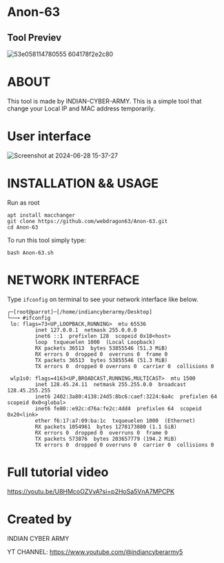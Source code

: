 # Anon-63
## Tool Previev
![53e058114780555 604178f2e2c80](https://github.com/user-attachments/assets/255d6f1e-7530-4f1b-8eca-a3c43fdc12dc)
# ABOUT

This tool is made by INDIAN-CYBER-ARMY. This is a simple tool that change your Local IP and MAC address temporarily.

# User interface
![Screenshot at 2024-06-28 15-37-27](https://github.com/webdragon63/Anon-63/assets/117004849/484ad3ca-7970-494c-b975-bc1abb352938)


# INSTALLATION && USAGE
Run as root
```shell
apt install macchanger
git clone https://github.com/webdragon63/Anon-63.git
cd Anon-63
```
To run this tool simply type:

`bash Anon-63.sh`

# NETWORK INTERFACE
Type `ifconfig` on terminal to see your network interface like below.

```shell
┌─[root@parrot]─[/home/indiancyberarmy/Desktop]
└──╼ #ifconfig
 lo: flags=73<UP,LOOPBACK,RUNNING>  mtu 65536
         inet 127.0.0.1  netmask 255.0.0.0
         inet6 ::1  prefixlen 128  scopeid 0x10<host>
         loop  txqueuelen 1000  (Local Loopback)
         RX packets 36513  bytes 53855546 (51.3 MiB)
         RX errors 0  dropped 0  overruns 0  frame 0
         TX packets 36513  bytes 53855546 (51.3 MiB)
         TX errors 0  dropped 0 overruns 0  carrier 0  collisions 0

 wlp1s0: flags=4163<UP,BROADCAST,RUNNING,MULTICAST>  mtu 1500
         inet 128.45.24.11  netmask 255.255.0.0  broadcast 128.45.255.255
         inet6 2402:3a80:4138:24d5:8bc6:caef:3224:6a4c  prefixlen 64  scopeid 0x0<global>
         inet6 fe80::e92c:d76a:fe2c:4dd4  prefixlen 64  scopeid 0x20<link>
         ether f6:17:a7:09:ba:1c  txqueuelen 1000  (Ethernet)
         RX packets 1054961  bytes 1278173880 (1.1 GiB)
         RX errors 0  dropped 0  overruns 0  frame 0
         TX packets 573876  bytes 203657779 (194.2 MiB)
         TX errors 0  dropped 0 overruns 0  carrier 0  collisions 0
```
# Full tutorial video

https://youtu.be/U8HMcoOZVvA?si=p2HoSa5VnA7MPCPK

# Created by
INDIAN CYBER ARMY

YT CHANNEL: https://www.youtube.com/@indiancyberarmy5
